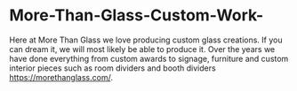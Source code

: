 # More-Than-Glass-Custom-Work-
Here at More Than Glass we love producing custom glass creations. If you can dream it, we will most likely be able to produce it. Over the years we have done everything from custom awards to signage, furniture and custom interior pieces such as room dividers and booth dividers https://morethanglass.com/.
